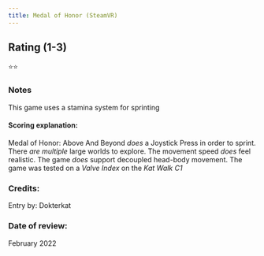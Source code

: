 ```yaml
---
title: Medal of Honor (SteamVR)
---
```


## Rating (1-3)
⭐⭐

### Notes
This game uses a stamina system for sprinting

#### Scoring explanation:
Medal of Honor: Above And Beyond *does* a Joystick Press in order to sprint.
There *are multiple* large worlds to explore.
The movement speed *does* feel realistic.
The game *does* support decoupled head-body movement.
The game was tested on a *Valve Index* on the *Kat Walk C1*

### Credits:
Entry by: Dokterkat

### Date of review:
February 2022

